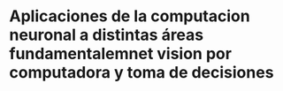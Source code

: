 # Aplicaciones de la  computacion neuronal a distintas áreas fundamentalemnet vision por computadora y toma de decisiones
